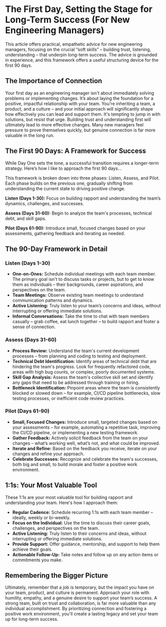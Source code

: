 # The First Day, Setting the Stage for Long-Term Success (For New Engineering Managers)

This article offers practical, empathetic advice for new engineering managers, focusing on the crucial “soft skills” – building trust, listening, understanding – that underpin long-term success. The advice is grounded in experience, and this framework offers a useful structuring device for the first 90 days.

## The Importance of Connection

Your first day as an engineering manager isn't about immediately solving problems or implementing changes. It’s about laying the foundation for a positive, impactful relationship with your team. You're inheriting a team, a product, and a culture – and your initial approach will significantly shape how effectively you can lead and support them. It's tempting to jump in with solutions, but resist that urge. Building trust and understanding first will ultimately lead to more effective changes. Many new managers feel pressure to prove themselves quickly, but genuine connection is far more valuable in the long run. 

## The First 90 Days: A Framework for Success

While Day One sets the tone, a successful transition requires a longer-term strategy. Here’s how I like to approach the first 90 days…

This framework is broken down into three phases: Listen, Assess, and Pilot. Each phase builds on the previous one, gradually shifting from understanding the current state to driving positive change. 

**Listen (Days 1-30):** Focus on building rapport and understanding the team’s dynamics, challenges, and successes.

**Assess (Days 31-60):** Begin to analyze the team's processes, technical debt, and skill gaps.

**Pilot (Days 61-90):** Introduce small, focused changes based on your assessments, gathering feedback and iterating as needed.

## The 90-Day Framework in Detail

### Listen (Days 1-30)

*   **One-on-Ones:** Schedule individual meetings with each team member. The primary goal isn't to discuss tasks or projects, but to get to know them as individuals – their backgrounds, career aspirations, and perspectives on the team.
*   **Team Meetings:** Observe existing team meetings to understand communication patterns and dynamics.
*   **Active Listening:** Truly listen to your team’s concerns and ideas, without interrupting or offering immediate solutions.
*   **Informal Conversations:** Take the time to chat with team members casually – grab coffee, eat lunch together – to build rapport and foster a sense of connection.

### Assess (Days 31-60)

*   **Process Review:** Understand the team's current development processes – from planning and coding to testing and deployment.
*   **Technical Debt Identification:** Identify areas of technical debt that are hindering the team's progress. Look for frequently refactored code, areas with high bug counts, or complex, poorly documented systems.
*   **Skill Gap Analysis:** Assess the team's collective skill set and identify any gaps that need to be addressed through training or hiring.
*   **Bottleneck Identification:** Pinpoint areas where the team is consistently blocked or slowed down – for example, CI/CD pipeline bottlenecks, slow testing processes, or inefficient code review practices.

### Pilot (Days 61-90)

*   **Small, Focused Changes:** Introduce small, targeted changes based on your assessments – for example, automating a repetitive task, improving the CI/CD pipeline, or implementing a new testing framework.
*   **Gather Feedback:** Actively solicit feedback from the team on your changes – what’s working well, what’s not, and what could be improved.
*   **Iterate and Refine:** Based on the feedback you receive, iterate on your changes and refine your approach.
*   **Celebrate Successes:** Recognize and celebrate the team's successes, both big and small, to build morale and foster a positive work environment.

## 1:1s: Your Most Valuable Tool

These 1:1s are your most valuable tool for building rapport and understanding your team. Here's how I approach them:

*   **Regular Cadence:** Schedule recurring 1:1s with each team member – ideally, weekly or bi-weekly.
*   **Focus on the Individual:** Use the time to discuss their career goals, challenges, and perspectives on the team.
*   **Active Listening:** Truly listen to their concerns and ideas, without interrupting or offering immediate solutions.
*   **Provide Support:** Offer guidance, mentorship, and support to help them achieve their goals.
*   **Actionable Follow-Up:** Take notes and follow up on any action items or commitments you make.

## Remembering the Bigger Picture

Ultimately, remember that a job is temporary, but the impact you have on your team, product, and culture is permanent. Approach your role with humility, empathy, and a genuine desire to support your team’s success. A strong team, built on trust and collaboration, is far more valuable than any individual accomplishment. By prioritizing connection and fostering a positive work environment, you'll create a lasting legacy and set your team up for long-term success. 